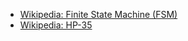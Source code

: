 * [Wikipedia: Finite State Machine (FSM)](https://en.wikipedia.org/wiki/Finite-state_machine)  
* [Wikipedia: HP-35](https://en.wikipedia.org/wiki/HP-35)

